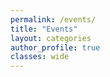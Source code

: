 ```yaml
---
permalink: /events/
title: "Events"
layout: categories
author_profile: true
classes: wide
---
```


<link rel="stylesheet" href="https://www.w3schools.com/w3css/4/w3.css">
<style>
h6 {font-size: 18px;}
p {font-size: 18px;}
</style>
